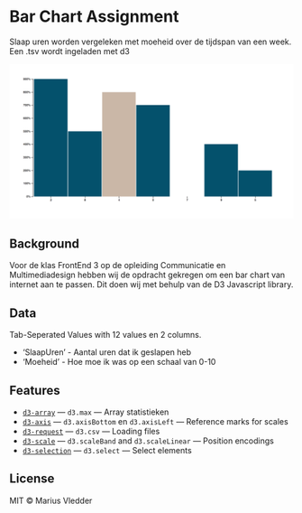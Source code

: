 # Bar Chart Assignment

Slaap uren worden vergeleken met moeheid over de tijdspan van een week. Een .tsv wordt ingeladen met d3

![Alt text](preview.png)

## Background


Voor de klas FrontEnd 3 op de opleiding Communicatie en Multimediadesign hebben wij de opdracht gekregen om een bar chart van internet aan te passen. Dit doen wij met behulp van de D3 Javascript library.


## Data 

Tab-Seperated Values with 12 values en 2 columns.

* ‘SlaapUren’ - Aantal uren dat ik geslapen heb
* ‘Moeheid’  - Hoe moe ik was op een schaal van 0-10

## Features

*   [`d3-array`](https://github.com/d3/d3-array#api-reference)
    — `d3.max`
    — Array statistieken
*   [`d3-axis`](https://github.com/d3/d3-axis#api-reference)
    — `d3.axisBottom` en `d3.axisLeft`
    — Reference marks for scales
*   [`d3-request`](https://github.com/d3/d3-request#api-reference)
    — `d3.csv`
    — Loading files
*   [`d3-scale`](https://github.com/d3/d3-scale#api-reference)
    — `d3.scaleBand` and `d3.scaleLinear`
    — Position encodings
*   [`d3-selection`](https://github.com/d3/d3-selection#api-reference)
    — `d3.select`
    — Select elements

## License

MIT © Marius Vledder

[block]: https://bl.ocks.org/mbostock/3885304

[block-author]: https://github.com/mbostock

[cover]: preview.png

[url]: https://cmda-fe3.github.io/course-17-18/class-1-bar/maridjuice/
